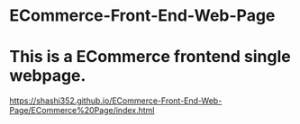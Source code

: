 # ECommerce-Front-End-Web-Page

# This is a ECommerce frontend single webpage. 
https://shashi352.github.io/ECommerce-Front-End-Web-Page/ECommerce%20Page/index.html
